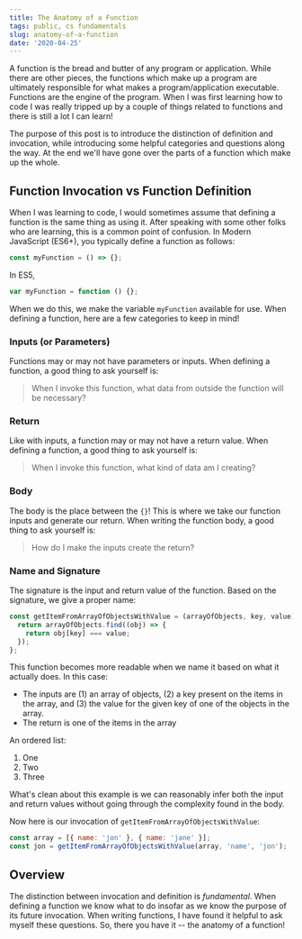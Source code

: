 ```yaml
---
title: The Anatomy of a Function
tags: public, cs fundamentals
slug: anatomy-of-a-function
date: '2020-04-25'
---
```


A function is the bread and butter of any program or application. While there are other pieces, the functions which make up a program are ultimately responsible for what makes a program/application executable. Functions are the engine of the program. When I was first learning how to code I was really tripped up by a couple of things related to functions and there is still a lot I can learn!

The purpose of this post is to introduce the distinction of definition and invocation, while introducing some helpful categories and questions along the way. At the end we'll have gone over the parts of a function which make up the whole.

## Function Invocation vs Function Definition

When I was learning to code, I would sometimes assume that defining a function is the same thing as using it. After speaking with some other folks who are learning, this is a common point of confusion. In Modern JavaScript (ES6+), you typically define a function as follows:

```javascript
const myFunction = () => {};
```

In ES5,

```javascript
var myFunction = function () {};
```

When we do this, we make the variable `myFunction` available for use. When defining a function, here are a few categories to keep in mind!

### Inputs (or Parameters)

Functions may or may not have parameters or inputs. When defining a function, a good thing to ask yourself is:

> When I invoke this function, what data from outside the function will be necessary?

### Return

Like with inputs, a function may or may not have a return value. When defining a function, a good thing to ask yourself is:

> When I invoke this function, what kind of data am I creating?

### Body

The body is the place between the `{}`! This is where we take our function inputs and generate our return. When writing the function body, a good thing to ask yourself is:

> How do I make the inputs create the return?

### Name and Signature

The signature is the input and return value of the function. Based on the signature, we give a proper name:

```javascript
const getItemFromArrayOfObjectsWithValue = (arrayOfObjects, key, value) => {
  return arrayOfObjects.find((obj) => {
    return obj[key] === value;
  });
};
```

This function becomes more readable when we name it based on what it actually does. In this case:

- The inputs are (1) an array of objects, (2) a key present on the items in the array, and (3) the value for the given key of one of the objects in the array.
- The return is one of the items in the array

An ordered list:

1. One
2. Two
3. Three

What's clean about this example is we can reasonably infer both the input and return values without going through the complexity found in the body.

Now here is our invocation of `getItemFromArrayOfObjectsWithValue`:

```javascript
const array = [{ name: 'jon' }, { name: 'jane' }];
const jon = getItemFromArrayOfObjectsWithValue(array, 'name', 'jon');
```

## Overview

The distinction between invocation and definition is _fundamental_. When defining a function we know what to do insofar as we know the purpose of its future invocation. When writing functions, I have found it helpful to ask myself these questions. So, there you have it -- the anatomy of a function!
